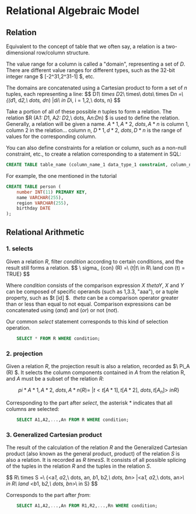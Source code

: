 # Relational Algebraic Model

## Relation

Equivalent to the concept of table that we often say, a relation is a two-dimensional row/column structure.

The value range for a column is called a "domain", representing a set of $D$. There are different value ranges for different types, such as the 32-bit integer range $ [-2^31,2^31-1] $, etc.

The domains are concatenated using a Cartesian product to form a set of $n$ tuples, each representing a line:
$$ D*1\ times D*2\ times\ dots\ times D*n =\ {(d*1, d*2,\ dots, d*n) |d*i\ in D*i, i = 1,2,\ dots, n\} $$

Take a portion of all of these possible $n$ tuples to form a relation. The relation $R (A*1: D*1, A*2: D*2,\ dots, A*n:D*n) $ is used to define the relation. Generally, a relation will be given a name. $A*1, A*2,\ dots, A*n$ is column 1, column 2 in the relation... column n, $D*1, d*2,\ dots, D*n$ is the range of values for the corresponding column.

You can also define constraints for a relation or column, such as a non-null constraint, etc., to create a relation corresponding to a statement in SQL:

```sql
CREATE TABLE table_name (column_name_1 data_type_1 constraint, column_name_2 data_type_2 constraint,...);
```

For example, the one mentioned in the tutorial

```sql
CREATE TABLE person (
    number INT(11) PRIMARY KEY,
    name VARCHAR(255),
    region VARCHAR(255),
    birthday DATE
);
```
## Relational Arithmetic

### 1. selects
Given a relation $R$, filter $condition$ according to certain conditions, and the result still forms a relation.
$$
\ sigma_ {con} (R) =\ {t|t\ in R\ land con (t) = TRUE\}
$$

Where $condition$ consists of the comparison expression $X\ theta Y$, $X$ and $Y$ can be composed of specific operands (such as 1,3.3, "aaa"), or a tuple property, such as $t [id] $. $\ theta$ can be a comparison operator greater than or less than equal to not equal. Comparison expressions can be concatenated using ($and$) and ($or$) or not ($not$).

Our common $select$ statement corresponds to this kind of selection operation.

```sql
    SELECT * FROM R WHERE condition;
```

### 2. projection
Given a relation $R$, the projection result is also a relation, recorded as $\ Pi_A (R) $. It selects the column components contained in $A$ from the relation R, and $A$ must be a subset of the relation $R$:

$$
\ pi*{A*1, A*2,\ dots, A*n} (R) =\ |t <t [A*1], t [A*2],\ dots, t [A_n] >\ in R\}
$$

Corresponding to the part after $select$, the asterisk $*$ indicates that all columns are selected:

```sql
    SELECT A1,A2,...,An FROM R WHERE condition;
```

### 3. Generalized Cartesian product
The result of the calculation of the relation $R$ and the Generalized Cartesian product (also known as the general product, product) of the relation $S$ is also a relation. It is recorded as $R\ times S$. It consists of all possible splicing of the tuples in the relation $R$ and the tuples in the relation $S$.

$$
R\ times S =\ {<a*1, a*2,\ dots, a*n, b*1, b*2,\ dots, b*n> |<a*1, a*2,\ dots, a*n>\ in R\ land <b*1, b*2,\ dots, b*n>\ in S\}
$$

Corresponds to the part after $from$:

```sql
    SELECT A1,A2,...,An FROM R1,R2,...,Rn WHERE condition;
```

